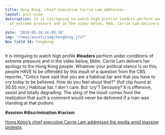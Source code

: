 ```yaml
---
title: Hong Kong, chief executive Carrie Lam addresses
layout: post-view
description: It is intriguing to watch high profile leaders perform under conditions
  of extreme pressure and in the video below, Mdm. Carrie Lam delivers her apology
  ..
date: '2019-05-28 16:09:10'
img: "/news/assets/img/hongkong.jfif"
New field 34: hongkong
---
```


It is intriguing to watch high profile **#leaders** perform under conditions of extreme pressure and in the video below, Mdm. Carrie Lam delivers her apology to the Hong Kong people. Whatever your political stance is on this, people HAVE to be offended by this insult of a  question from the CBS reporter, "Critics have said that you are a habitual liar and that you have to cry today to be believed. How do you feel about that?" (full clip found at 30.55 min.) Habitual liar, I don't care. But 'cry'? Seriously? It is offensive, sexist and totally degrading. The sting of the insult comes from the realization that such a comment would never be delivered if a man was standing at that podium. 

**#sexism #discrimination #racism**


[Hong Kong’s chief executive Carrie Lam addresses the media amid massive protests](https://twitter.com/i/events/1140202329590751233)
